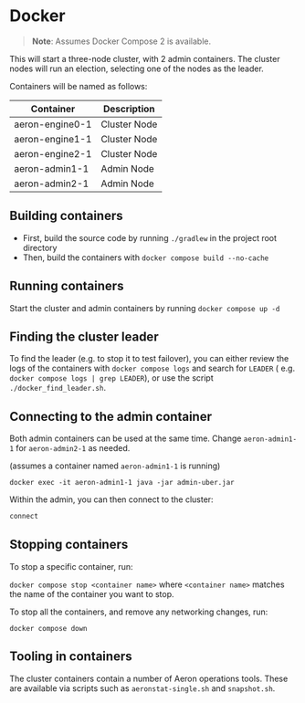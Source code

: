 # Docker

> **Note**: Assumes Docker Compose 2 is available.

This will start a three-node cluster, with 2 admin containers.
The cluster nodes will run an election, selecting one of the nodes as the leader.

Containers will be named as follows:

| Container       | Description  |
|-----------------|--------------|
| aeron-engine0-1 | Cluster Node |
| aeron-engine1-1 | Cluster Node |
| aeron-engine2-1 | Cluster Node |
| aeron-admin1-1  | Admin Node   |
| aeron-admin2-1  | Admin Node   |

## Building containers

- First, build the source code by running `./gradlew` in the project root directory
- Then, build the containers with `docker compose build --no-cache`

## Running containers

Start the cluster and admin containers by running `docker compose up -d`

## Finding the cluster leader

To find the leader (e.g. to stop it to test failover), you can either review the logs of the containers with `docker compose logs` and search for `LEADER` (
e.g. `docker compose logs | grep LEADER`), or use the script `./docker_find_leader.sh`.

## Connecting to the admin container

Both admin containers can be used at the same time. Change `aeron-admin1-1` for `aeron-admin2-1` as needed.

(assumes a container named `aeron-admin1-1` is running)

`docker exec -it aeron-admin1-1 java -jar admin-uber.jar`

Within the admin, you can then connect to the cluster:

```bash
connect
```

## Stopping containers

To stop a specific container, run:

`docker compose stop <container name>` where `<container name>` matches the name of the container you want to stop.

To stop all the containers, and remove any networking changes, run:

`docker compose down`

## Tooling in containers

The cluster containers contain a number of Aeron operations tools. These are available via scripts such as `aeronstat-single.sh` and `snapshot.sh`.
